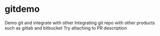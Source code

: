 # gitdemo
Demo git and integrate with other 
Integrating git repo with other products such as gitlab and bitbucket
Try attaching to PR description
